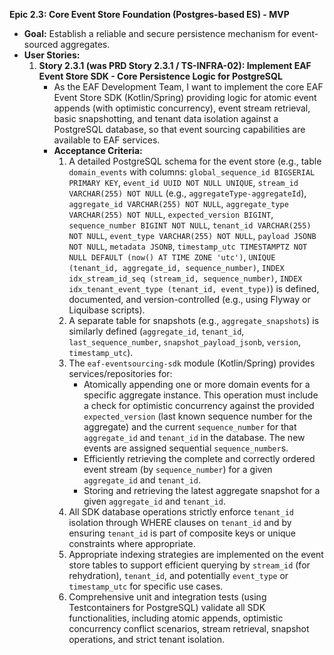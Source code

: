 **Epic 2.3: Core Event Store Foundation (Postgres-based ES) - MVP**

* **Goal:** Establish a reliable and secure persistence mechanism for event-sourced aggregates.
* **User Stories:**
    1. **Story 2.3.1 (was PRD Story 2.3.1 / TS-INFRA-02): Implement EAF Event Store SDK - Core Persistence Logic for PostgreSQL**
        * As the EAF Development Team, I want to implement the core EAF Event Store SDK (Kotlin/Spring) providing logic for atomic event appends (with optimistic concurrency), event stream retrieval, basic snapshotting, and tenant data isolation against a PostgreSQL database, so that event sourcing capabilities are available to EAF services.
        * **Acceptance Criteria:**
            1. A detailed PostgreSQL schema for the event store (e.g., table `domain_events` with columns: `global_sequence_id BIGSERIAL PRIMARY KEY`, `event_id UUID NOT NULL UNIQUE`, `stream_id VARCHAR(255) NOT NULL` (e.g., `aggregateType-aggregateId`), `aggregate_id VARCHAR(255) NOT NULL`, `aggregate_type VARCHAR(255) NOT NULL`, `expected_version BIGINT`, `sequence_number BIGINT NOT NULL`, `tenant_id VARCHAR(255) NOT NULL`, `event_type VARCHAR(255) NOT NULL`, `payload JSONB NOT NULL`, `metadata JSONB`, `timestamp_utc TIMESTAMPTZ NOT NULL DEFAULT (now() AT TIME ZONE 'utc')`, `UNIQUE (tenant_id, aggregate_id, sequence_number)`, `INDEX idx_stream_id_seq (stream_id, sequence_number)`, `INDEX idx_tenant_event_type (tenant_id, event_type)`) is defined, documented, and version-controlled (e.g., using Flyway or Liquibase scripts).
            2. A separate table for snapshots (e.g., `aggregate_snapshots`) is similarly defined (`aggregate_id`, `tenant_id`, `last_sequence_number`, `snapshot_payload_jsonb`, `version`, `timestamp_utc`).
            3. The `eaf-eventsourcing-sdk` module (Kotlin/Spring) provides services/repositories for:
                * Atomically appending one or more domain events for a specific aggregate instance. This operation must include a check for optimistic concurrency against the provided `expected_version` (last known sequence number for the aggregate) and the current `sequence_number` for that `aggregate_id` and `tenant_id` in the database. The new events are assigned sequential `sequence_number`s.
                * Efficiently retrieving the complete and correctly ordered event stream (by `sequence_number`) for a given `aggregate_id` and `tenant_id`.
                * Storing and retrieving the latest aggregate snapshot for a given `aggregate_id` and `tenant_id`.
            4. All SDK database operations strictly enforce `tenant_id` isolation through WHERE clauses on `tenant_id` and by ensuring `tenant_id` is part of composite keys or unique constraints where appropriate.
            5. Appropriate indexing strategies are implemented on the event store tables to support efficient querying by `stream_id` (for rehydration), `tenant_id`, and potentially `event_type` or `timestamp_utc` for specific use cases.
            6. Comprehensive unit and integration tests (using Testcontainers for PostgreSQL) validate all SDK functionalities, including atomic appends, optimistic concurrency conflict scenarios, stream retrieval, snapshot operations, and strict tenant isolation.
